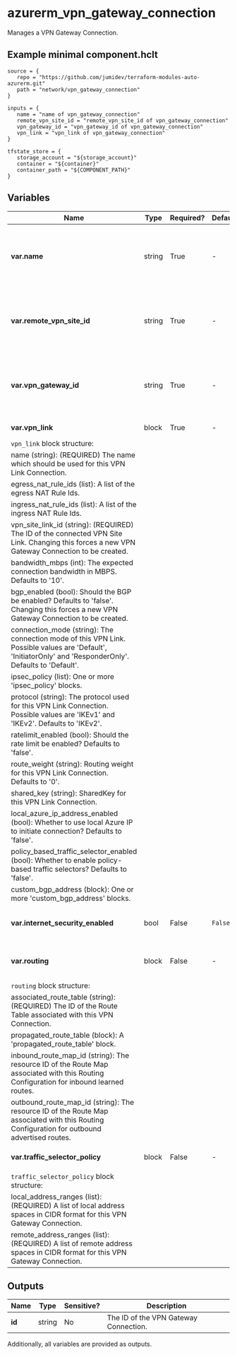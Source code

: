 # azurerm_vpn_gateway_connection

Manages a VPN Gateway Connection.

## Example minimal component.hclt

```hcl
source = {
   repo = "https://github.com/jumidev/terraform-modules-auto-azurerm.git" 
   path = "network/vpn_gateway_connection" 
}

inputs = {
   name = "name of vpn_gateway_connection" 
   remote_vpn_site_id = "remote_vpn_site_id of vpn_gateway_connection" 
   vpn_gateway_id = "vpn_gateway_id of vpn_gateway_connection" 
   vpn_link = "vpn_link of vpn_gateway_connection" 
}

tfstate_store = {
   storage_account = "${storage_account}" 
   container = "${container}" 
   container_path = "${COMPONENT_PATH}" 
}

```

## Variables

| Name | Type | Required? |  Default  |  Description |
| ---- | ---- | --------- |  ----------- | ----------- |
| **var.name** | string | True | -  |  The name which should be used for this VPN Gateway Connection. Changing this forces a new VPN Gateway Connection to be created. | 
| **var.remote_vpn_site_id** | string | True | -  |  The ID of the remote VPN Site, which will connect to the VPN Gateway. Changing this forces a new VPN Gateway Connection to be created. | 
| **var.vpn_gateway_id** | string | True | -  |  The ID of the VPN Gateway that this VPN Gateway Connection belongs to. Changing this forces a new VPN Gateway Connection to be created. | 
| **var.vpn_link** | block | True | -  |  One or more `vpn_link` blocks. | 
| `vpn_link` block structure: || 
|   name (string): (REQUIRED) The name which should be used for this VPN Link Connection. ||
|   egress_nat_rule_ids (list): A list of the egress NAT Rule Ids. ||
|   ingress_nat_rule_ids (list): A list of the ingress NAT Rule Ids. ||
|   vpn_site_link_id (string): (REQUIRED) The ID of the connected VPN Site Link. Changing this forces a new VPN Gateway Connection to be created. ||
|   bandwidth_mbps (int): The expected connection bandwidth in MBPS. Defaults to '10'. ||
|   bgp_enabled (bool): Should the BGP be enabled? Defaults to 'false'. Changing this forces a new VPN Gateway Connection to be created. ||
|   connection_mode (string): The connection mode of this VPN Link. Possible values are 'Default', 'InitiatorOnly' and 'ResponderOnly'. Defaults to 'Default'. ||
|   ipsec_policy (list): One or more 'ipsec_policy' blocks. ||
|   protocol (string): The protocol used for this VPN Link Connection. Possible values are 'IKEv1' and 'IKEv2'. Defaults to 'IKEv2'. ||
|   ratelimit_enabled (bool): Should the rate limit be enabled? Defaults to 'false'. ||
|   route_weight (string): Routing weight for this VPN Link Connection. Defaults to '0'. ||
|   shared_key (string): SharedKey for this VPN Link Connection. ||
|   local_azure_ip_address_enabled (bool): Whether to use local Azure IP to initiate connection? Defaults to 'false'. ||
|   policy_based_traffic_selector_enabled (bool): Whether to enable policy-based traffic selectors? Defaults to 'false'. ||
|   custom_bgp_address (block): One or more 'custom_bgp_address' blocks. ||
| **var.internet_security_enabled** | bool | False | `False`  |  Whether Internet Security is enabled for this VPN Connection. Defaults to `false`. | 
| **var.routing** | block | False | -  |  A `routing` block. If this is not specified, there will be a default route table created implicitly. | 
| `routing` block structure: || 
|   associated_route_table (string): (REQUIRED) The ID of the Route Table associated with this VPN Connection. ||
|   propagated_route_table (block): A 'propagated_route_table' block. ||
|   inbound_route_map_id (string): The resource ID of the Route Map associated with this Routing Configuration for inbound learned routes. ||
|   outbound_route_map_id (string): The resource ID of the Route Map associated with this Routing Configuration for outbound advertised routes. ||
| **var.traffic_selector_policy** | block | False | -  |  One or more `traffic_selector_policy` blocks. | 
| `traffic_selector_policy` block structure: || 
|   local_address_ranges (list): (REQUIRED) A list of local address spaces in CIDR format for this VPN Gateway Connection. ||
|   remote_address_ranges (list): (REQUIRED) A list of remote address spaces in CIDR format for this VPN Gateway Connection. ||



## Outputs

| Name | Type | Sensitive? | Description |
| ---- | ---- | --------- | --------- |
| **id** | string | No  | The ID of the VPN Gateway Connection. | 

Additionally, all variables are provided as outputs.
